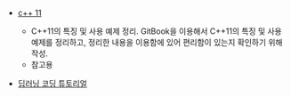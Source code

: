 - [c++ 11](https://duragon.gitbooks.io/c-11/content/chapter5.html)
  - C++11의 특징 및 사용 예제 정리. GitBook을 이용해서 C++11의 특징 및 사용 예제를 정리하고, 정리한 내용을 이용함에 있어 편리함이 있는지 확인하기 위해 작성.
  - 참고용

- [딥러닝 코딩 튜토리얼](https://news.hada.io/topic?id=8322)
